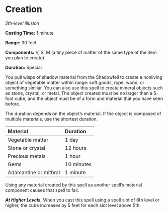 <title>Creation</title>

# Creation

_5th-level illusion_

**Casting Time:** 1 minute

**Range:** 30 feet

**Components:** V, S, M (a tiny piece of
matter of the same type of the item you plan
to create)

**Duration:** Special

You pull wisps of shadow material from the
Shadowfell to create a nonliving object of
vegetable matter within range: soft goods,
rope, wood, or something similar. You can
also use this spell to create mineral objects
such as stone, crystal, or metal. The object
created must be no larger than a 5-foot cube,
and the object must be of a form and material
that you have seen before.

The duration depends on the object’s
material. If the object is composed of
multiple materials, use the shortest
duration.

|Material             |Duration  |
|:--------------------|:---------|
|Vegetable matter     |1 day     |
|Stone or crystal     |12 hours  |
|Precious metals      |1 hour    |
|Gems                 |10 minutes|
|Adamantine or mithral|1 minute  |

Using any material created by this spell as
another spell’s material component causes
that spell to fail.

_**At Higher Levels.**_ When you cast this
spell using a spell slot of 6th level or
higher, the cube increases by 5 feet for each
slot level above 5th.

